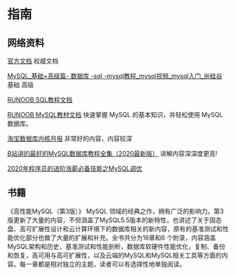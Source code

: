 # 指南

## 网络资料

[官方文档](https://dev.mysql.com/doc/) 权威文档

[MySQL_基础+高级篇- 数据库 -sql -mysql教程_mysql视频_mysql入门_尚硅谷](https://www.bilibili.com/video/BV12b411K7Zu?from=search&seid=3501033786952474821) 基础  高级

[RUNOOB SQL教程文档](https://www.runoob.com/sql/sql-tutorial.html)

[RUNOOB MySQL教材文档](https://www.runoob.com/mysql/mysql-tutorial.html) 快速掌握 MySQL 的基本知识，并轻松使用 MySQL 数据库。

[淘宝数据库内核月报](http://mysql.taobao.org/monthly/)  非常好的内容，内容较深

[B站讲的最好的MySQL数据库教程全集（2020最新版）](https://www.bilibili.com/video/BV1xh411Z79d?from=search&seid=5277067838754319565) 讲解内容深深度更高!

[2020年程序员的进阶涨薪必备技能之MySQL调优](https://www.bilibili.com/video/BV1AK4y1b7qa?from=search&seid=10346952943783898829)

## 书籍

《高性能MySQL（第3版）》  MySQL 领域的经典之作，拥有广泛的影响力。第3 版更新了大量的内容，不但涵盖了MySQL5.5版本的新特性，也讲述了关于固态盘、高可扩展性设计和云计算环境下的数据库相关的新内容，原有的基准测试和性能优化部分也做了大量的扩展和补充。全书共分为16章和6 个附录，内容涵盖MySQL架构和历史，基准测试和性能剖析，数据库软硬件性能优化，复制、备份和恢复，高可用与高可扩展性，以及云端的MySQL和MySQL相关工具等方面的内容。每一章都是相对独立的主题，读者可以有选择性地单独阅读。